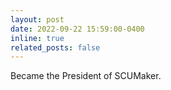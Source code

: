 ```yaml
---
layout: post
date: 2022-09-22 15:59:00-0400
inline: true
related_posts: false
---
```


Became the President of SCUMaker.
